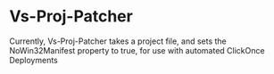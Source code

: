 ﻿# Vs-Proj-Patcher

Currently, Vs-Proj-Patcher takes a project file, and sets the NoWin32Manifest property to true, for use with automated ClickOnce Deployments